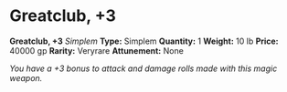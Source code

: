 # Greatclub, +3

**Greatclub, +3**
_Simplem_
**Type:** Simplem
**Quantity:** 1
**Weight:** 10 lb
**Price:** 40000 gp
**Rarity:** Veryrare
**Attunement:** None

*You have a +3 bonus to attack and damage rolls made with this magic weapon.*